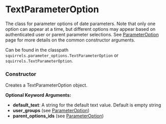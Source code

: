 # TextParameterOption

The class for parameter options of date parameters. Note that only one option can appear at a time, but different options may appear based on authenticated user or parent parameter selections. See [ParameterOption] page for more details on the common constructor arguments.

Can be found in the classpath `squirrels.parameter_options.TextParameterOption` or `squirrels.TextParameterOption`.

### Constructor

Creates a TextParameterOption object.

**Optional Keyword Arguments:**

- **default_text**: A string for the default text value. Default is empty string
- **user_groups** (see [ParameterOption])
- **parent_options_ids** (see [ParameterOption])


[ParameterOption]: ./ParameterOption